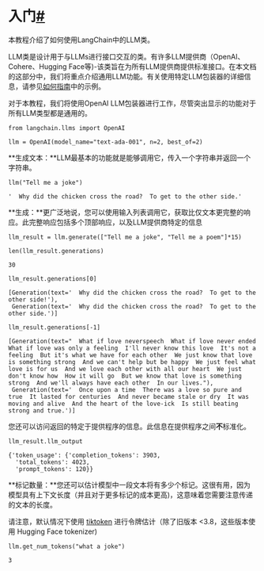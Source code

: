 

入门[#](#getting-started "到此标题的永久链接")
===================================

本教程介绍了如何使用LangChain中的LLM类。

LLM类是设计用于与LLMs进行接口交互的类。有许多LLM提供商（OpenAI、Cohere、Hugging Face等)-该类旨在为所有LLM提供商提供标准接口。在本文档的这部分中，我们将重点介绍通用LLM功能。有关使用特定LLM包装器的详细信息，请参见[如何指南](how_to_guides.html)中的示例。

对于本教程，我们将使用OpenAI LLM包装器进行工作，尽管突出显示的功能对于所有LLM类型都是通用的。

```
from langchain.llms import OpenAI

```

```
llm = OpenAI(model_name="text-ada-001", n=2, best_of=2)

```

**生成文本：**LLM最基本的功能就是能够调用它，传入一个字符串并返回一个字符串。

```
llm("Tell me a joke")

```

```
'  Why did the chicken cross the road?  To get to the other side.'

```

**生成：**更广泛地说，您可以使用输入列表调用它，获取比仅文本更完整的响应。此完整响应包括多个顶部响应，以及LLM提供商特定的信息

```
llm_result = llm.generate(["Tell me a joke", "Tell me a poem"]*15)

```

```
len(llm_result.generations)

```

```
30

```

```
llm_result.generations[0]

```

```
[Generation(text='  Why did the chicken cross the road?  To get to the other side!'),
 Generation(text='  Why did the chicken cross the road?  To get to the other side.')]

```

```
llm_result.generations[-1]

```

```
[Generation(text="  What if love neverspeech  What if love never ended  What if love was only a feeling  I'll never know this love  It's not a feeling  But it's what we have for each other  We just know that love is something strong  And we can't help but be happy  We just feel what love is for us  And we love each other with all our heart  We just don't know how  How it will go  But we know that love is something strong  And we'll always have each other  In our lives."),
 Generation(text='  Once upon a time  There was a love so pure and true  It lasted for centuries  And never became stale or dry  It was moving and alive  And the heart of the love-ick  Is still beating strong and true.')]

```

您还可以访问返回的特定于提供程序的信息。此信息在提供程序之间**不**标准化。

```
llm_result.llm_output

```

```
{'token_usage': {'completion_tokens': 3903,
  'total_tokens': 4023,
  'prompt_tokens': 120}}

```

**标记数量：**您还可以估计模型中一段文本将有多少个标记。这很有用，因为模型具有上下文长度（并且对于更多标记的成本更高)，这意味着您需要注意传递的文本的长度。

请注意，默认情况下使用 [tiktoken](https://github.com/openai/tiktoken) 进行令牌估计（除了旧版本 <3.8，这些版本使用 Hugging Face tokenizer)

```
llm.get_num_tokens("what a joke")

```

```
3

```

